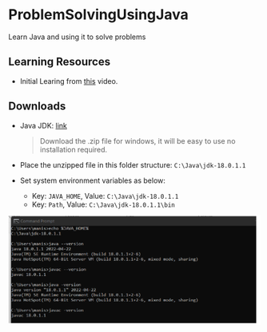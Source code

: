 # ProblemSolvingUsingJava

Learn Java and using it to solve problems

## Learning Resources

- Initial Learing from [this](https://www.youtube.com/watch?v=8cm1x4bC610&t=991s&ab_channel=Telusko) video.

## Downloads

- Java JDK: [link](https://www.oracle.com/java/technologies/downloads/)
  > Download the .zip file for windows, it will be easy to use no installation required.
- Place the unzipped file in this folder structure: `C:\Java\jdk-18.0.1.1`
- Set system environment variables as below:

  - Key: `JAVA_HOME`, Value: `C:\Java\jdk-18.0.1.1`
  - Key: `Path`, Value: `C:\Java\jdk-18.0.1.1\bin`

![CMD](\images\1.png)
